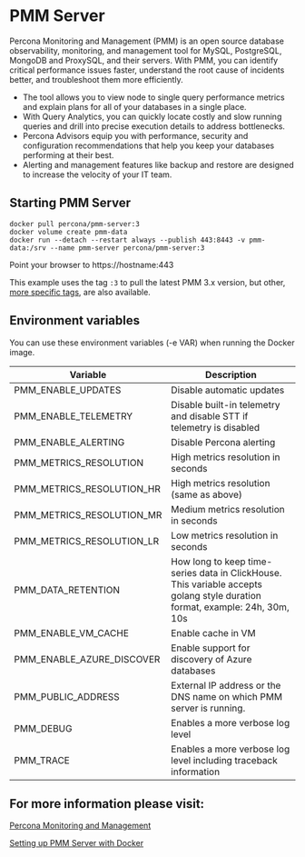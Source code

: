 # PMM Server

Percona Monitoring and Management (PMM) is an open source database observability, monitoring, and management tool for MySQL, PostgreSQL, MongoDB and ProxySQL, and their servers. With PMM, you can identify critical performance issues faster, understand the root cause of incidents better, and troubleshoot them more efficiently.

- The tool allows you to view node to single query performance metrics and explain plans for all of your databases in a single place.
- With Query Analytics, you can quickly locate costly and slow running queries and drill into precise execution details to address bottlenecks.
- Percona Advisors equip you with performance, security and configuration recommendations that help you keep your databases performing at their best.
- Alerting and management features like backup and restore are designed to increase the velocity of your IT team.

## Starting PMM Server

```
docker pull percona/pmm-server:3
docker volume create pmm-data
docker run --detach --restart always --publish 443:8443 -v pmm-data:/srv --name pmm-server percona/pmm-server:3
```

Point your browser to https://hostname:443

This example uses the tag `:3` to pull the latest PMM 3.x version, but other, [more specific tags](https://hub.docker.com/r/percona/pmm-server/tags), are also available.

## Environment variables

You can use these environment variables (-e VAR) when running the Docker image.

| Variable                     | Description                                                                                                                 |
|------------------------------|-----------------------------------------------------------------------------------------------------------------------------|
| PMM_ENABLE_UPDATES          | Disable automatic updates                                                                                                   |
| PMM_ENABLE_TELEMETRY        | Disable built-in telemetry and disable STT if telemetry is disabled                                                         |
| PMM_ENABLE_ALERTING         | Disable Percona alerting                                                                                                    |
| PMM_METRICS_RESOLUTION       | High metrics resolution in seconds                                                                                          |
| PMM_METRICS_RESOLUTION_HR    | High metrics resolution (same as above)                                                                                     |
| PMM_METRICS_RESOLUTION_MR    | Medium metrics resolution in seconds                                                                                        |
| PMM_METRICS_RESOLUTION_LR    | Low metrics resolution in seconds                                                                                           |
| PMM_DATA_RETENTION           | How long to keep time-series data in ClickHouse. This variable accepts golang style duration format, example: 24h, 30m, 10s |
| PMM_ENABLE_VM_CACHE          | Enable cache in VM                                                                                                          |
| PMM_ENABLE_AZURE_DISCOVER     | Enable support for discovery of Azure databases                                                                             |
| PMM_PUBLIC_ADDRESS           | External IP address or the DNS name on which PMM server is running.                                                         |
| PMM_DEBUG                    | Enables a more verbose log level                                                                                            |
| PMM_TRACE                    | Enables a more verbose log level including traceback information                                                            |

## For more information please visit:

[Percona Monitoring and Management](https://docs.percona.com/percona-monitoring-and-management)

[Setting up PMM Server with Docker](https://docs.percona.com/percona-monitoring-and-management/3/install-pmm/install-pmm-server/index.html)
